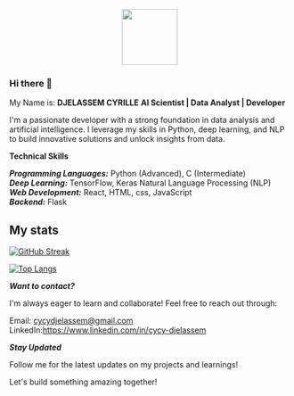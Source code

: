 <div id="header" align="center">
  <img src= "https://media3.giphy.com/media/3osx0oDvmvXVP5YBos/giphy.gif?cid=6c09b952lb1h09y7lwovhiklb9fu948ckd236osomms0zmz8&ep=v1_internal_gif_by_id&rid=giphy.gif" width="100"/>
</div>

### Hi there 👋
 
My Name is: **DJELASSEM CYRILLE**
**AI Scientist | Data Analyst | Developer**

I'm a passionate developer with a strong foundation in data analysis and artificial intelligence. I leverage my skills in Python, deep learning, and NLP to build innovative solutions and unlock insights from data.

**Technical Skills**

***Programming Languages:*** Python (Advanced), C (Intermediate)<br>
***Deep Learning:*** TensorFlow, Keras
Natural Language Processing (NLP)<br>
***Web Development:*** React, HTML, css, JavaScript <br>
***Backend:*** Flask
## My stats
[![GitHub Streak](http://github-readme-streak-stats.herokuapp.com?user=cycyBell&theme=dark&background=000000)](https://git.io/streak-stats)

[![Top Langs](https://github-readme-stats.vercel.app/api/top-langs/?username=cycyBell&layout=compact&theme=vision-friendly-dark)](https://github.com/anuraghazra/github-readme-stats)


***Want to contact?***

I'm always eager to learn and collaborate! Feel free to reach out through:

Email: cycydjelassem@gmail.com
LinkedIn:https://www.linkedin.com/in/cycy-djelassem

***Stay Updated***

Follow me for the latest updates on my projects and learnings!

Let's build something amazing together!

<!--
**cycyBell/cycyBell** is a ✨ _special_ ✨ repository because its `README.md` (this file) appears on your GitHub profile.

Here are some ideas to get you started:

- 🔭 I’m currently working on ...
- 🌱 I’m currently learning ...
- 👯 I’m looking to collaborate on ...
- 🤔 I’m looking for help with ...
- 💬 Ask me about ...
- 📫 How to reach me: ...
- 😄 Pronouns: ...
- ⚡ Fun fact: ...
-->
